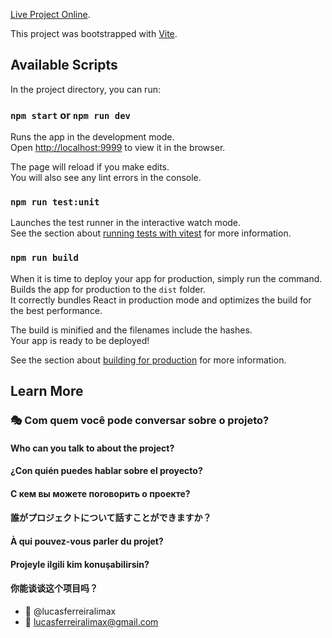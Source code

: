 [Live Project Online](https://lucas-frontend.web.app/).

This project was bootstrapped with [Vite](https://github.com/vitejs/vite).

## Available Scripts

In the project directory, you can run:

### `npm start` or `npm run dev`

Runs the app in the development mode.<br />
Open [http://localhost:9999](http://localhost:9999) to view it in the browser.

The page will reload if you make edits.<br />
You will also see any lint errors in the console.

### `npm run test:unit`

Launches the test runner in the interactive watch mode.<br />
See the section about [running tests with vitest](https://vitest.dev) for more information.

### `npm run build`

When it is time to deploy your app for production, simply run the command. 
Builds the app for production to the `dist` folder.<br />
It correctly bundles React in production mode and optimizes the build for the best performance.

The build is minified and the filenames include the hashes.<br />
Your app is ready to be deployed!

See the section about [building for production](https://vitejs.dev/guide/build.html) for more information.

## Learn More
### :performing_arts: Com quem você pode conversar sobre o projeto?
#### Who can you talk to about the project?
#### ¿Con quién puedes hablar sobre el proyecto?
#### С кем вы можете поговорить о проекте?
#### 誰がプロジェクトについて話すことができますか？
#### À qui pouvez-vous parler du projet?
#### Projeyle ilgili kim konuşabilirsin?
#### 你能谈谈这个项目吗？

* :ghost: @lucasferreiralimax
* :email: lucasferreiralimax@gmail.com
